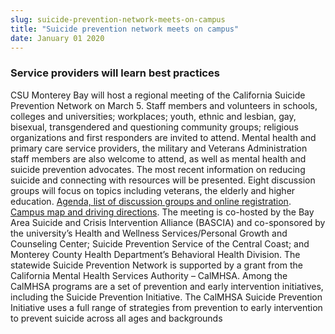 ```yaml
---
slug: suicide-prevention-network-meets-on-campus
title: "Suicide prevention network meets on campus"
date: January 01 2020
---
```


<h3>Service providers will learn best practices</h3><p>CSU Monterey Bay will host a regional meeting of the California Suicide Prevention Network on March 5. Staff members and volunteers in schools, colleges and universities; workplaces; youth, ethnic and lesbian, gay, bisexual, transgendered and questioning community groups; religious organizations and first responders are invited to attend. Mental health and primary care service providers, the military and Veterans Administration staff members are also welcome to attend, as well as mental health and suicide prevention advocates. The most recent information on reducing suicide and connecting with resources will be presented. Eight discussion groups will focus on topics including veterans, the elderly and higher education. <a href="http://www.bascia.org">Agenda, list of discussion groups and online registration</a>.  <a href="http://csumb.edu/map">Campus map and driving directions</a>. The meeting is co-hosted by the Bay Area Suicide and Crisis Intervention Alliance (BASCIA) and co-sponsored by the university’s Health and Wellness Services/Personal Growth and Counseling Center; Suicide Prevention Service of the Central Coast; and Monterey County Health Department’s Behavioral Health Division. The statewide Suicide Prevention Network is supported by a grant from the California Mental Health Services Authority – CalMHSA. Among the CalMHSA programs are a set of prevention and early intervention initiatives, including the Suicide Prevention Initiative. The CalMHSA Suicide Prevention Initiative uses a full range of strategies from prevention to early intervention to prevent suicide across all ages and backgrounds
</p>
